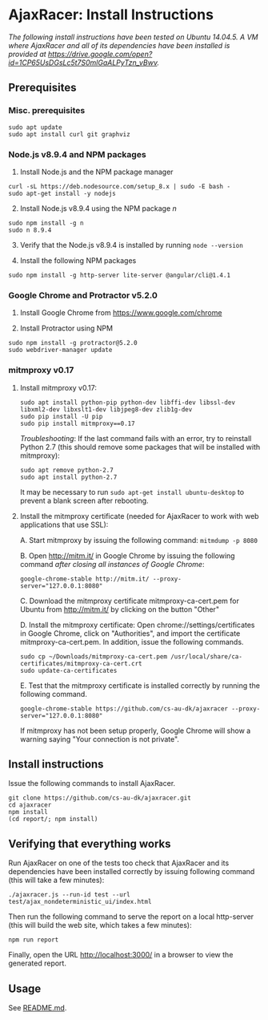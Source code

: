 # AjaxRacer: Install Instructions

*The following install instructions have been tested on Ubuntu 14.04.5. A VM where AjaxRacer and all of its dependencies have been installed is provided at <https://drive.google.com/open?id=1CP65UsDGsLc5t7S0mlGaALPyTzn_vBwv>.*

## Prerequisites

### Misc. prerequisites

```
sudo apt update
sudo apt install curl git graphviz
```

### Node.js v8.9.4 and NPM packages

1) Install Node.js and the NPM package manager

```
curl -sL https://deb.nodesource.com/setup_8.x | sudo -E bash -
sudo apt-get install -y nodejs
```

2) Install Node.js v8.9.4 using the NPM package *n*

```
sudo npm install -g n
sudo n 8.9.4
```

3) Verify that the Node.js v8.9.4 is installed by running `node --version`

4) Install the following NPM packages

```
sudo npm install -g http-server lite-server @angular/cli@1.4.1
```

### Google Chrome and Protractor v5.2.0

1) Install Google Chrome from <https://www.google.com/chrome>

2) Install Protractor using NPM

```
sudo npm install -g protractor@5.2.0
sudo webdriver-manager update
```


### mitmproxy v0.17

1) Install mitmproxy v0.17:

   ```
   sudo apt install python-pip python-dev libffi-dev libssl-dev libxml2-dev libxslt1-dev libjpeg8-dev zlib1g-dev
   sudo pip install -U pip
   sudo pip install mitmproxy==0.17
   ```

   *Troubleshooting*: If the last command fails with an error, try to reinstall Python 2.7 (this should remove some packages that will be installed with mitmproxy):

   ```
   sudo apt remove python-2.7
   sudo apt install python-2.7
   ```

   It may be necessary to run `sudo apt-get install ubuntu-desktop` to prevent a blank screen after rebooting.

2) Install the mitmproxy certificate (needed for AjaxRacer to work with web applications that use SSL):

   A. Start mitmproxy by issuing the following command: `mitmdump -p 8080`

   B. Open <http://mitm.it/> in Google Chrome by issuing the following command *after closing all instances of Google Chrome*:

      `google-chrome-stable http://mitm.it/ --proxy-server="127.0.0.1:8080"`

   C. Download the mitmproxy certificate mitmproxy-ca-cert.pem for Ubuntu from <http://mitm.it/> by clicking on the button "Other"

   D. Install the mitmproxy certificate: Open chrome://settings/certificates in Google Chrome, click on "Authorities", and import the certificate mitmproxy-ca-cert.pem. In addition, issue the following commands.

      ```
      sudo cp ~/Downloads/mitmproxy-ca-cert.pem /usr/local/share/ca-certificates/mitmproxy-ca-cert.crt
      sudo update-ca-certificates
      ```

   E. Test that the mitmproxy certificate is installed correctly by running the following command.

      `google-chrome-stable https://github.com/cs-au-dk/ajaxracer --proxy-server="127.0.0.1:8080"`

      If mitmproxy has not been setup properly, Google Chrome will show a warning saying "Your connection is not private".


## Install instructions

Issue the following commands to install AjaxRacer.
```
git clone https://github.com/cs-au-dk/ajaxracer.git
cd ajaxracer
npm install
(cd report/; npm install)
```


## Verifying that everything works

Run AjaxRacer on one of the tests too check that AjaxRacer and its dependencies have been installed correctly by issuing following command (this will take a few minutes):

`./ajaxracer.js --run-id test --url test/ajax_nondeterministic_ui/index.html`

Then run the following command to serve the report on a local http-server (this will build the web site, which takes a few minutes):

`npm run report`

Finally, open the URL <http://localhost:3000/> in a browser to view the generated report.


## Usage

See [README.md](README.md).
